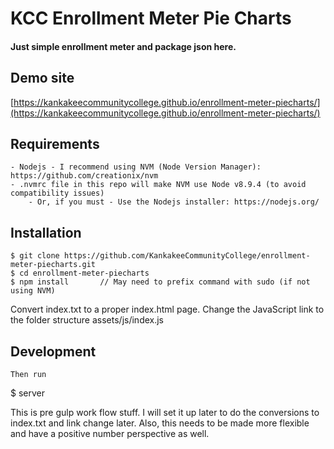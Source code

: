 # KCC Enrollment Meter Pie Charts

#### Just simple enrollment meter and package json here.

## Demo site
[https://kankakeecommunitycollege.github.io/enrollment-meter-piecharts/](https://kankakeecommunitycollege.github.io/enrollment-meter-piecharts/)

## Requirements

	- Nodejs - I recommend using NVM (Node Version Manager): https://github.com/creationix/nvm
	- .nvmrc file in this repo will make NVM use Node v8.9.4 (to avoid compatibility issues)
		- Or, if you must - Use the Nodejs installer: https://nodejs.org/

## Installation
	$ git clone https://github.com/KankakeeCommunityCollege/enrollment-meter-piecharts.git
	$ cd enrollment-meter-piecharts
	$ npm install		// May need to prefix command with sudo (if not using NVM)
  
  Convert index.txt to a proper index.html page. Change the JavaScript link to the folder structure assets/js/index.js

## Development
	Then run 
  $ server

This is pre gulp work flow stuff. I will set it up later to do the conversions to index.txt and link change later.
Also, this needs to be made more flexible and have a positive number perspective as well.
